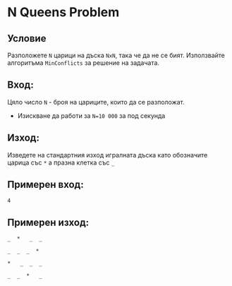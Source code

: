 # N Queens Problem

## Условие

Разположете `N` царици на дъска `NxN`, така че да не се бият. Използвайте алгоритъма `MinConflicts` за решение на задачата.

## Вход:

Цяло число `N` - броя на цариците, които да се разположат.

* Изискване да работи за `N=10 000` за под секунда

## Изход:

Изведете на стандартния изход игралната дъска като обозначите царица със `*` а празна клетка със `_`

## Примерен вход:

`4`

## Примерен изход:

```
_  *   _  _

_  _  _  * 

*   _  _  _

_  _  *   _
```
